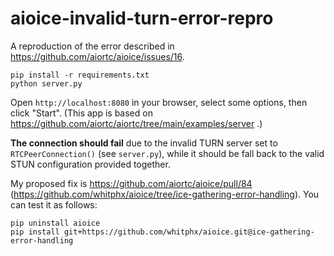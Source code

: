 # aioice-invalid-turn-error-repro

A reproduction of the error described in https://github.com/aiortc/aioice/issues/16.

```
pip install -r requirements.txt
python server.py
```

Open `http://localhost:8080` in your browser, select some options, then click "Start".
(This app is based on https://github.com/aiortc/aiortc/tree/main/examples/server .)

**The connection should fail** due to the invalid TURN server set to `RTCPeerConnection()` (see `server.py`),
while it should be fall back to the valid STUN configuration provided together.

My proposed fix is https://github.com/aiortc/aioice/pull/84 (https://github.com/whitphx/aioice/tree/ice-gathering-error-handling).
You can test it as follows:
```
pip uninstall aioice
pip install git+https://github.com/whitphx/aioice.git@ice-gathering-error-handling
```
